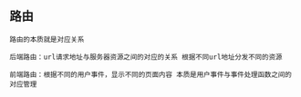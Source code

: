 ## 路由
    路由的本质就是对应关系

    后端路由：url请求地址与服务器资源之间的对应的关系 根据不同url地址分发不同的资源

    前端路由：根据不同的用户事件，显示不同的页面内容 本质是用户事件与事件处理函数之间的对应管理

    
